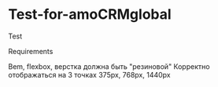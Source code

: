 # Test-for-amoCRMglobal
Test

Requirements

Bem, flexbox, верстка должна быть "резиновой"
Корректно отображаться на 3 точках 375px, 768px, 1440px 
